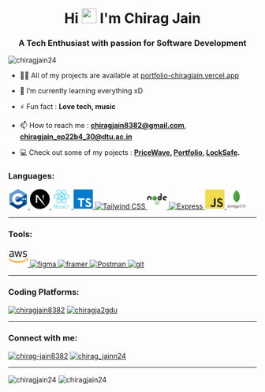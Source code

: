 <h1 align="center">Hi <img src="https://github.com/TheDudeThatCode/TheDudeThatCode/blob/master/Assets/Hi.gif" width="30px" height="30px"> I'm Chirag Jain</h1>
<h3 align="center">A Tech Enthusiast with passion for Software Development</h3>


<p align="left"> <img src="https://komarev.com/ghpvc/?username=chiragjain24&label=Profile%20views&color=0e75b6&style=flat" alt="chiragjain24" /> </p>

- 👨‍💻 All of my projects are available at [portfolio-chiragjain.vercel.app](portfolio-chiragjain.vercel.app)

- 🌱 I’m currently learning everything xD

- ⚡ Fun fact : **Love tech, music**

- 📫 How to reach me : **chiragjain8382@gmail.com**, **chiragjain_ep22b4_30@dtu.ac.in**

- 💻 Check out some of my pojects : **[PriceWave](https://pricewave.vercel.app/), [Portfolio](https://portfolio-chiragjain.vercel.app/), [LockSafe](https://locksafe.vercel.app/).**



<h3 align="left">Languages:</h3>
<p align="left">
    <a href="https://www.w3schools.com/cpp/" target="_blank" rel="noreferrer"> <img src="https://raw.githubusercontent.com/devicons/devicon/master/icons/cplusplus/cplusplus-original.svg" alt="cplusplus" width="40" height="40"/> </a> 
  <a href="https://nextjs.org/" target="_blank">
    <img src="https://raw.githubusercontent.com/devicons/devicon/master/icons/nextjs/nextjs-original.svg" alt="nextjs" width="40px" />
  </a>
  <a href="https://reactjs.org/" target="_blank">
    <img src="https://raw.githubusercontent.com/devicons/devicon/master/icons/react/react-original-wordmark.svg" alt="react" width="40px" />
  </a> 
  <a href="https://www.typescriptlang.org/" target="_blank">
    <img src="https://raw.githubusercontent.com/devicons/devicon/master/icons/typescript/typescript-original.svg" alt="typescript" width="40px" />
  </a>
  <a href="https://tailwindcss.com/" target="_blank">
    <img src="https://user-images.githubusercontent.com/25181517/202896760-337261ed-ee92-4979-84c4-d4b829c7355d.png" alt="Tailwind CSS" title="Tailwind CSS" width="40px" />
  </a>
   <a href="https://nodejs.org" target="_blank">
    <img src="https://raw.githubusercontent.com/devicons/devicon/master/icons/nodejs/nodejs-original-wordmark.svg" alt="nodejs" width="40px" />
  </a> 
  <a href="https://expressjs.com/" target="_blank">
    <img src="https://user-images.githubusercontent.com/25181517/183859966-a3462d8d-1bc7-4880-b353-e2cbed900ed6.png" alt="Express" title="Express" width="40px" />
  </a>
  <a href="https://developer.mozilla.org/en-US/docs/Web/JavaScript" target="_blank">
    <img src="https://raw.githubusercontent.com/devicons/devicon/master/icons/javascript/javascript-original.svg" alt="javascript" width="40px" />
  </a>  
  <a href="https://www.mongodb.com/" target="_blank" rel="noreferrer"> 
    <img src="https://raw.githubusercontent.com/devicons/devicon/master/icons/mongodb/mongodb-original-wordmark.svg" alt="mongodb" width="40" height="40"/> 
    </a>
</p>

---

<h3 align="left">Tools:</h3>
<p align="left">
    <a href="https://aws.amazon.com" target="_blank" rel="noreferrer"> 
      <img src="https://raw.githubusercontent.com/devicons/devicon/master/icons/amazonwebservices/amazonwebservices-original-wordmark.svg" alt="aws" width="40" height="40"/>
    </a>
        <a href="https://www.figma.com/" target="_blank" rel="noreferrer"> <img src="https://www.vectorlogo.zone/logos/figma/figma-icon.svg" alt="figma" width="40" height="40"/> </a>
  <a href="https://www.framer.com/" target="_blank" rel="noreferrer"> <img src="https://www.vectorlogo.zone/logos/framer/framer-icon.svg" alt="framer" width="40" height="40"/> </a> 
      <a href="https://www.postman.com/" target="_blank">
    <img src="https://user-images.githubusercontent.com/25181517/192109061-e138ca71-337c-4019-8d42-4792fdaa7128.png" alt="Postman" title="Postman" width="40px" />
  </a>
    <a href="https://git-scm.com/" target="_blank">
    <img src="https://www.vectorlogo.zone/logos/git-scm/git-scm-icon.svg" alt="git" width="40px" />
  </a> 
</p>

---

<h3>Coding Platforms:</h3>
<p>
<a href="https://www.leetcode.com/chiragjain8382" target="blank"><img align="center" src="https://raw.githubusercontent.com/rahuldkjain/github-profile-readme-generator/master/src/images/icons/Social/leet-code.svg" alt="chiragjain8382" height="40" width="40" /></a>
<a href="https://auth.geeksforgeeks.org/user/chiragja2gdu" target="blank"><img align="center" src="https://raw.githubusercontent.com/rahuldkjain/github-profile-readme-generator/master/src/images/icons/Social/geeks-for-geeks.svg" alt="chiragja2gdu" height="40" width="40" /></a>
</p>

---

<h3>Connect with me:</h3>
<p>
<a href="https://linkedin.com/in/chirag-jain8382" target="blank"><img align="center" src="https://raw.githubusercontent.com/rahuldkjain/github-profile-readme-generator/master/src/images/icons/Social/linked-in-alt.svg" alt="chirag-jain8382" height="30" width="40" /></a>
<a href="https://instagram.com/chirag_jainn24" target="blank"><img align="center" src="https://raw.githubusercontent.com/rahuldkjain/github-profile-readme-generator/master/src/images/icons/Social/instagram.svg" alt="chirag_jainn24" height="30" width="40" /></a>
</p>

---

<img align="center" src="https://github-readme-streak-stats.herokuapp.com/?user=chiragjain24&" alt="chiragjain24" />
<img align="center" src="https://github-readme-stats.vercel.app/api/top-langs?username=chiragjain24&show_icons=true&locale=en&layout=compact" alt="chiragjain24" />

